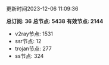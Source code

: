 更新时间2023-12-06 11:09:36

**总订阅: 36**
**总节点: 5438**
**有效节点: 2144**
- v2ray节点: 1531
- ssr节点: 12
- trojan节点: 277
- ss节点: 324
